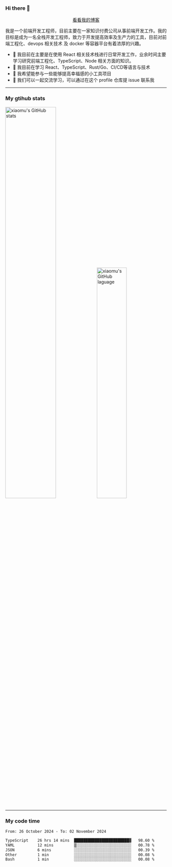 ### Hi there 👋

<p align="center">
  <a href="https://blog.realjacket.fun">看看我的博客</a>
</p>

我是一个前端开发工程师，目前主要在一家知识付费公司从事前端开发工作。我的目标是成为一名全栈开发工程师，致力于开发提高效率及生产力的工具，目前对前端工程化、devops 相关技术 及 docker 等容器平台有着浓厚的兴趣。

- 🔭 我目前在主要是在使用 React 相关技术栈进行日常开发工作，业余时间主要学习研究前端工程化、TypeScript、Node 相关方面的知识。
- 🌱 我目前在学习 React、TypeScript、Rust/Go、CI/CD等语言与技术
- 👯 我希望能参与一些能够提高幸福感的小工具项目
- 💬 我们可以一起交流学习，可以通过在这个 profile 仓库提 issue 联系我

***

### My gtihub stats

<a><img src="https://github-readme-stats-git-masterrstaa-rickstaa.vercel.app/api?username=real-jacket&&show_icons=true" title="xiaomu's GitHub stats" alt="xiaomu's GitHub stats" style="width:56%;"/></a>
<a><img src="https://github-readme-stats-git-masterrstaa-rickstaa.vercel.app/api/top-langs/?username=real-jacket&layout=compact" title="xiaomu's GitHub laguage" alt="xiaomu's GitHub laguage" style="width:43%;"/><a/>

***

### My code time

<!--START_SECTION:waka-->

```txt
From: 26 October 2024 - To: 02 November 2024

TypeScript    26 hrs 14 mins  ████████████████████████▓   98.60 %
YAML          12 mins         ▒░░░░░░░░░░░░░░░░░░░░░░░░   00.78 %
JSON          6 mins          ░░░░░░░░░░░░░░░░░░░░░░░░░   00.39 %
Other         1 min           ░░░░░░░░░░░░░░░░░░░░░░░░░   00.08 %
Bash          1 min           ░░░░░░░░░░░░░░░░░░░░░░░░░   00.08 %
```

<!--END_SECTION:waka-->
